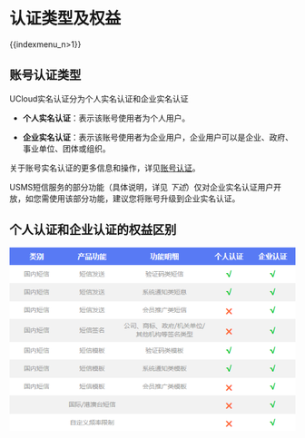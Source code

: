 # 认证类型及权益

{{indexmenu_n>1}}

## 账号认证类型

UCloud实名认证分为个人实名认证和企业实名认证

  - **个人实名认证**：表示该账号使用者为个人用户。

  - **企业实名认证**：表示该账号使用者为企业用户，企业用户可以是企业、政府、事业单位、团体或组织。

关于账号实名认证的更多信息和操作，详见[账号认证](/account/identity_verification/index)。

USMS短信服务的部分功能（具体说明，详见 *下述*）仅对企业实名认证用户开放，如您需使用该部分功能，建议您将账号升级到企业实名认证。

## 个人认证和企业认证的权益区别

![](../../images/短信服务usms_个人与企业认证权益区别.png)